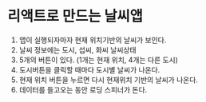 # 리액트로 만드는 날씨앱

1. 앱이 실행되자마자 현재 위치기반의 날씨가 보인다.
2. 날씨 정보에는 도시, 섭씨, 화씨 날씨상태
3. 5개의 버튼이 있다. (1개는 현재 위치, 4개는 다른 도시)
4. 도시버튼을 클릭할 때마다 도시별 날씨가 나온다.
5. 현재 위치 버튼을 누르면 다시 현재위치 기반의 날씨가 나온다.
6. 데이터를 들고오는 동안 로딩 스피너가 돈다.
